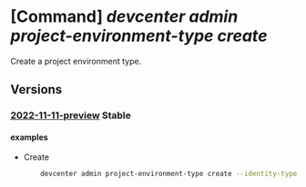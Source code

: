 # [Command] _devcenter admin project-environment-type create_

Create a project environment type.

## Versions

### [2022-11-11-preview](/Resources/mgmt-plane/L3N1YnNjcmlwdGlvbnMve30vcmVzb3VyY2Vncm91cHMve30vcHJvdmlkZXJzL21pY3Jvc29mdC5kZXZjZW50ZXIvcHJvamVjdHMve30vZW52aXJvbm1lbnR0eXBlcy97fQ==/2022-11-11-preview.xml) **Stable**

<!-- mgmt-plane /subscriptions/{}/resourcegroups/{}/providers/microsoft.devcenter/projects/{}/environmenttypes/{} 2022-11-11-preview -->

#### examples

- Create
    ```bash
        devcenter admin project-environment-type create --identity-type "UserAssigned" --user-assigned-identities "{\\"/subscriptions/00000000-0000-0000-0000-000000000000/resourcegroups/identityGroup/providers/Microsoft.ManagedIdentity/userAssignedIdentities/testidentity1\\":{}}" --roles "{\\"4cbf0b6c-e750-441c-98a7-10da8387e4d6\\":{}}" --deployment-target-id "/subscriptions/00000000-0000-0000-0000-000000000000" --status "Enabled" --user-role-assignments "{\\"e45e3m7c-176e-416a-b466-0c5ec8298f8a\\":{\\"roles\\":{\\"4cbf0b6c-e750-441c-98a7-10da8387e4d6\\":{}}}}" --tags CostCenter="RnD" --environment-type-name "{environmentTypeName}" --project-name "ContosoProj" --resource-group "rg1"
    ```
